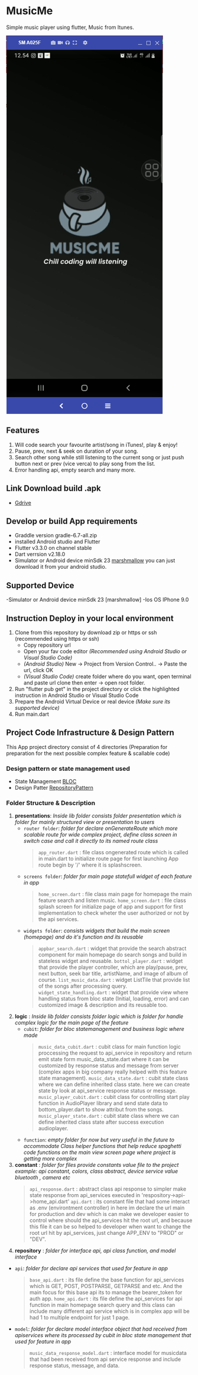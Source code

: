 # MusicMe

Simple music player using flutter, Music from Itunes.

![SplashScreen](./assets/images/splash.PNG)

## Features

1. Will code search your favourite artist/song in iTunes!, play & enjoy!
2. Pause, prev, next & seek on duration of your song.
3. Search other song while still listening to the current song or just push button next or prev (vice verca) to play song from the list.
4. Error handling api, empty search and many more.

## Link Download build .apk

- [Gdrive](https://drive.google.com/drive/folders/1GDyKWi5HYKpWxIc0qzZpzV_lndV4Cxec?usp=sharing)

## Develop or build App requirements

- Graddle version gradle-6.7-all.zip
- installed Android studio and Flutter
- Flutter v3.3.0 on channel stable
- Dart verrsion v2.18.0
- Simulator or Android device minSdk 23 [marshmallow](https://androidsdkoffline.blogspot.com/p/android-sdk-60-api-23-marshmallow.html) you can just download it from your android studio.

## Supported Device

-Simulator or Android device minSdk 23 [marshmallow]
-Ios OS IPhone 9.0

## Instruction Deploy in your local environment

1. Clone from this repository by download zip or https or ssh (recommended using https or ssh)
   - Copy repository url
   - Open your fav code editor _(Recommended using Android Studio or Visual Studio Code)_
   - _(Android Studio)_ New -> Project from Version Control.. -> Paste the url, click OK
   - _(Visual Studio Code)_ create folder where do you want, open terminal and paste url clone then enter -> open root folder.
2. Run "flutter pub get" in the project directory or click the highlighted instruction in Android Studio or Visual Studio Code
3. Prepare the Android Virtual Device or real device _(Make sure its supported device)_
4. Run main.dart

## Project Code Infrastructure & Design Pattern

This App project directory consist of 4 directories (Preparation for preparation for the next possible complex feature & scallable code)

### Design pattern or state management used

- State Management [BLOC](https://bloclibrary.dev/#/)
- Design Patter [RepositoryPattern](https://blog.logrocket.com/implementing-repository-pattern-flutter/#:~:text=Flutter%20developers%20use%20various%20design,widgets%20into%20private%20methods%2Fclasses.)

### Folder Structure & Description

1. **presentations**: _Inside lib folder consists folder presentation which is folder for mainly structured view or presentation to users_
   - `router folder`: _folder for declare onGenerateRoute which more scalable route for wide complex project, define class screen in switch case and call it directly to its named route class_
     > `app_router.dart` : file class ongenerated route which is called in main.dart to initialize route page for first launching App route begin by '/' where it is splashscreen.
   - `screens folder`: _folder for main page statefull widget of each feature in app_
     > `home_screen.dart` : file class main page for homepage the main feature search and listen music.
     > `home_screen.dart` : file class splash screen for initialize page of app and support for first implementation to check wheter the user authorized or not by the api services.
   - `widgets folder`: _consists widgets that build the main screen (homepage) and do it's function and its reusable_
     > `appbar_search.dart` : widget that provide the search abstract component for main homepage do search songs and build in stateless widget and reusable.
     > `bottol_player.dart` : widget that provide the player controller, which are play/pause, prev, next button, seek bar title, artistName, and image of album of course.
     > `list_music_data.dart` : widget ListTile that provide list of the songs after processing query.
     > `widget_state_handling.dart` : widget that provide view where handling status from bloc state (Initial, loading, error) and can customized image & description and its reusable too.
2. **logic** : _Inside lib folder consists folder logic which is folder for handle complex logic for the main page of the feature_
   - `cubit`: _folder for bloc statemanagement and business logic where made_
     > `music_data_cubit.dart` : cubit class for main function logic proccessing the request to api_service in repository and return emit state form music_data_state.dart where it can be customized by response status and message from server (complex apps in big company really helped with this feature state management).
     > `music_data_state.dart` : cubit state class where we can define inherited class state. here we can create state by look at api_service response status or message.
     > `music_player_cubit.dart` : cubit class for controlling start play function in AudioPlayer library and send state data to bottom_player.dart to show attribut from the songs.
     > `music_player_state.dart` : cubit state class where we can define inherited class state after success execution audioplayer.
   - `function`: _empty folder for now but very useful in the future to accommodate Class helper functions that help reduce spaghetti code functions on the main view screen page where project is getting more complex_
3. **constant** : _folder for files provide constants value file to the project example: api constant, colors, class abstract, device service value bluetooth , camera etc_
   > `api_response.dart` : abstract class api response to simpler make state response from api_services executed in 'respository->api->home_api.dart'
   > `api.dart` : its constant file that had some interact as .env (environtment controller) in here im declare the url main for production and dev which is can make we developer easier to control where should the api_services hit the root url, and because this file it can be so helped to developer when want to change the root url hit by api_services, just change APP_ENV to "PROD" or "DEV".
4. **repository** : _folder for interface api, api class function, and model interface_

- `api`: _folder for declare api services that used for feature in app_
  > `base_api.dart` : its file define the base function for api_services which is GET, POST, POSTPARSE, GETPARSE and etc. And the main focus for this base api its to manage the bearer_token for auth app.
  > `home_api.dart` : its file define the api_services for api function in main homepage search query and this class can include many different api service which is in complex app will be had 1 to multiple endpoint for just 1 page.
- `model`: _folder for declare model interface object that had received from apiservices where its processed by cubit in bloc state management that used for feature in app_
  > `music_data_response_model.dart` : interface model for musicdata that had been received from api service response and include response status, message, and data.
